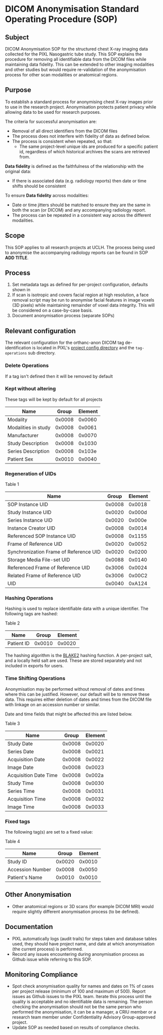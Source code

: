 # DICOM Anonymisation Standard Operating Procedure (SOP)

## Subject

DICOM Anonymisation SOP for the structured chest X-ray imaging data collected for the PIXL Nasogastric tube study. This SOP explains the procedure for
removing all identifiable data from the DICOM files while maintaining data fidelity. This can be extended to other imaging modalities and other
studies but would require re-validation of the anonymisation process for other scan modalities or anatomical regions.

## Purpose

To establish a standard process for anonymising chest X-ray images prior to use in the research project. Anonymisation protects patient privacy while
allowing data to be used for research purposes.

The criteria for successful anonymisation are:

- Removal of all direct identifiers from the DICOM files
- The process does not interfere with fidelity of data as defined below.
- The process is consistent when repeated, so that:
  - The same project-level unique ids are produced for a specific patient id, regardless of which historical archives the scans are retrieved from.

**Data fidelity** is defined as the faithfulness of the relationship with the original data:

- If there is associated data (e.g. radiology reports) then date or time shifts should be consistent

To ensure **Data fidelity** across modalities:

- Date or time jitters should be matched to ensure they are the same in both the scan (or DICOM) and any accompanying radiology report.
- The process can be repeated in a consistent way across the different modalities.

## Scope

This SOP applies to all research projects at UCLH. The process being used to anonymise the accompanying radiology reports can be found in SOP **ADD
TITLE**.

## Process

1. Set metadata tags as defined for per-project configuration, defaults shown in
2. If scan is isotropic and covers facial region at high resolution, a face removal script may be 
   run to anonymise facial features in image voxels (3D pixels) while maintaining remainder of voxel data integrity. 
   This will be considered on a case-by-case basis.
3. Document anonymisation process (separate SOPs)

## Relevant configuration

The relevant configuration for the orthanc-anon DICOM tag de-identification is
located in PIXL's [project config directory](https://github.com/SAFEHR-data/PIXL/tree/main/projects/configs) and the `tag-operations` sub directory.

### Delete Operations

If a tag isn't defined then it will be removed by default

### Kept without altering

These tags will be kept by default for all projects

| Name | Group | Element |
|----------------------------------------|--------|---------|
| Modality | 0x0008 | 0x0060 |
| Modalities in study | 0x0008 | 0x0061 |
| Manufacturer | 0x0008 | 0x0070 |
| Study Description | 0x0008 | 0x1030 |
| Series Description | 0x0008 | 0x103e |
| Patient Sex| 0x0010 | 0x0040 |


### Regeneration of UIDs

Table 1

| Name | Group | Element |
|----------------------------------------|--------|---------|
| SOP Instance UID | 0x0008 | 0x0018 |
| Study Instance UID | 0x0020 | 0x000d |
| Series Instance UID | 0x0020 | 0x000e |
| Instance Creator UID | 0x0008 | 0x0014 |
| Referenced SOP Instance UID | 0x0008 | 0x1155 |
| Frame of Reference UID | 0x0020 | 0x0052 |
| Synchronization Frame of Reference UID | 0x0020 | 0x0200 |
| Storage Media File-set UID | 0x0088 | 0x0140 |
| Referenced Frame of Reference UID | 0x3006 | 0x0024 |
| Related Frame of Reference UID | 0x3006 | 0x00C2 |
| UID | 0x0040 | 0xA124 |

### Hashing Operations

Hashing is used to replace identifiable data with a unique identifier. The following tags are hashed:

Table 2

| Name | Group | Element |
|----------------------------------------|--------|---------|
| Patient ID | 0x0010 | 0x0020 |

The hashing algorithm is the [BLAKE2](https://en.wikipedia.org/wiki/BLAKE_(hash_function)#BLAKE2) hashing function. 
A per-project salt, and a locally held salt are used. These are stored separately and not included in exports for users.

### Time Shifting Operations

Anonymisation may be performed without removal of dates and times where this can be justified. However, our default will be to remove these data.
This requires either deletion of dates and times from the DICOM file with
linkage on an accession number or similar.

Date and time fields that might be affected this are listed below.

Table 3

| Name | Group | Element |
|---------------------------|--------|---------|
| Study Date | 0x0008 | 0x0020 |
| Series Date | 0x0008 | 0x0021 |
| Acquisition Date | 0x0008 | 0x0022 |
| Image Date | 0x0008 | 0x0023 |
| Acquisition Date Time | 0x0008 | 0x002a |
| Study Time | 0x0008 | 0x0030 |
| Series Time | 0x0008 | 0x0031 |
| Acquisition Time | 0x0008 | 0x0032 |
| Image Time | 0x0008 | 0x0033 |

### Fixed tags

The following tag(s) are set to a fixed value:

Table 4

| Name | Group | Element |
|-----------|--------|---------|
| Study ID | 0x0020 | 0x0010 |
| Accession Number | 0x0008 | 0x0050 |
| Patient's Name | 0x0010 | 0x0010 |

## Other Anonymisation

- Other anatomical regions or 3D scans (for example DICOM MRI) would require slightly different anonymisation process (to be defined).

## Documentation

- PIXL automatically logs (audit trails) for steps taken and database tables used, they should have project name, and date at which anonymisation (the
  current process) is performed.
- Record any issues encountering during anonymisation process as Github issue while referring to this SOP.

## Monitoring Compliance

- Spot check anonymisation quality for names and dates on 1% of cases per project release (minimum of 100 and maximum of 500). Report issues as Github
  issues to the PIXL team. Iterate this process until the quality is acceptable and no identifiable data is remaining. The person checking the
  anonymisation should not be the same person who performed the anonymisation, it can be a manager, a CRIU member or a research team member under
  Confidentiality Advisory Group-approved project.
- Update SOP as needed based on results of compliance checks.

